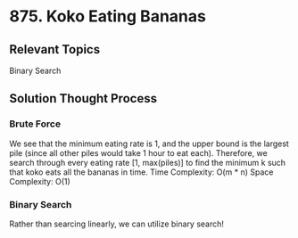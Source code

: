 # 875. Koko Eating Bananas
## Relevant Topics
Binary Search

## Solution Thought Process
### Brute Force
We see that the minimum eating rate is 1, and the upper bound is the largest pile (since all other piles would take 1 hour to eat each). Therefore, we search through every eating rate [1, max(piles)] to find the minimum k such that koko eats all the bananas in time.
Time Complexity: O(m * n)
Space Complexity: O(1)

### Binary Search
Rather than searcing linearly, we can utilize binary search!